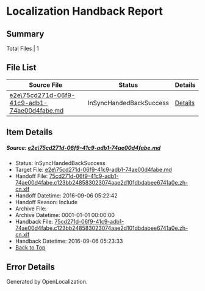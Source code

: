 # <a name='report-top'></a> Localization Handback Report

## Summary
 Total Files | 1

## File List
 Source File | Status | Details 
 ----------- | ------ | ------- 
 [e2e\75cd271d-06f9-41c9-adb1-74ae00d4fabe.md](https://github.com/OpenLocalizationTestOrg/ol-test0/blob/9624e75b64c2fe7ff5a101cc263419ae4c49262c/e2e/75cd271d-06f9-41c9-adb1-74ae00d4fabe.md) | InSyncHandedBackSuccess | [Details](#a6f40ac56c01d0c02024c0b1d8d96b533fb8fa5b1)

## Item Details
##### <a name='a6f40ac56c01d0c02024c0b1d8d96b533fb8fa5b1'></a> Source: [e2e\75cd271d-06f9-41c9-adb1-74ae00d4fabe.md](https://github.com/OpenLocalizationTestOrg/ol-test0/blob/9624e75b64c2fe7ff5a101cc263419ae4c49262c/e2e/75cd271d-06f9-41c9-adb1-74ae00d4fabe.md)
* Status: InSyncHandedBackSuccess
* Target File: [e2e\75cd271d-06f9-41c9-adb1-74ae00d4fabe.md](https://github.com/OpenLocalizationTestOrg/ol-test0-zhcn/blob/57ac4a955707c0e6f4a7230fdf81e3b3524279d5/e2e/75cd271d-06f9-41c9-adb1-74ae00d4fabe.md)
* Handoff File: [75cd271d-06f9-41c9-adb1-74ae00d4fabe.c123bb248583023074aae2d101dbdabee6741a0e.zh-cn.xlf](https://github.com/OpenLocalizationTestOrg/ol-test0-handoff/blob/ad341fbf7f4eb609fba2a626236cf226878f4b90/ol-handoff/OpenLocalizationTestOrg/ol-test0-zhcn/ci/ht/75cd271d-06f9-41c9-adb1-74ae00d4fabe.c123bb248583023074aae2d101dbdabee6741a0e.zh-cn.xlf)
* Handoff Datetime: 2016-09-06 05:22:42
* Handoff Reason: Include
* Archive File: 
* Archive Datetime: 0001-01-01 00:00:00
* Handback File: [75cd271d-06f9-41c9-adb1-74ae00d4fabe.c123bb248583023074aae2d101dbdabee6741a0e.zh-cn.xlf](https://github.com/OpenLocalizationTestOrg/ol-test0-handback/blob/e28421657a19f32ba393f4198ed2b084131ae5f0/ol-handback/OpenLocalizationTestOrg/ol-test0-zhcn/ci/ht/75cd271d-06f9-41c9-adb1-74ae00d4fabe.c123bb248583023074aae2d101dbdabee6741a0e.zh-cn.xlf)
* Handback Datetime: 2016-09-06 05:23:33
* [Back to Top](#report-top)


## Error Details

Generated by OpenLocalization.
